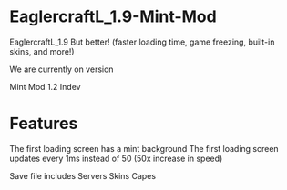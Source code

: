 # EaglercraftL_1.9-Mint-Mod
EaglercraftL_1.9 But better! (faster loading time, game freezing, built-in skins, and more!)

We are currently on version

Mint Mod 1.2 Indev

# Features

The first loading screen has a mint background
The first loading screen updates every 1ms instead of 50 (50x increase in speed)

Save file includes
Servers
Skins
Capes
